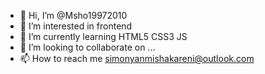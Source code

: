 - 👋 Hi, I’m @Msho19972010
- 👀 I’m interested in frontend
- 🌱 I’m currently learning HTML5 CSS3 JS
- 💞️ I’m looking to collaborate on ...
- 📫 How to reach me simonyanmishakareni@outlook.com

<!---
Msho19972010/Msho19972010 is a ✨ special ✨ repository because its `README.md` (this file) appears on your GitHub profile.
You can click the Preview link to take a look at your changes.
--->
